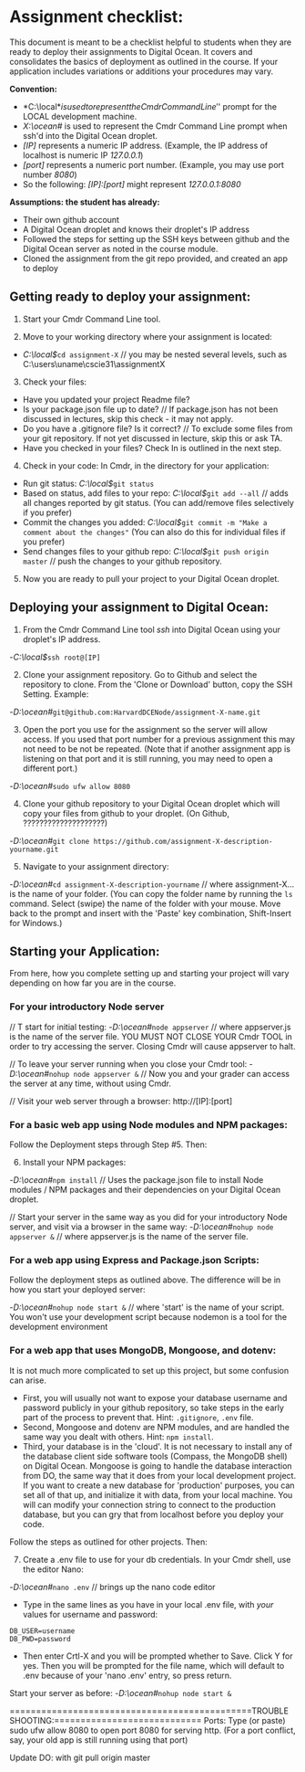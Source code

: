 # Assignment checklist:

This document is meant to be a checklist helpful to students when they are ready to deploy their assignments to Digital Ocean.
It covers and consolidates the basics of deployment as outlined in the course. If your application includes variations or additions 
your procedures may vary.

__Convention:__
  * *C:\local$* is used to represent the Cmdr Command Line '$' prompt for the LOCAL development machine.
  * *X:\ocean#* is used to represent the Cmdr Command Line prompt when ssh'd into the Digital Ocean droplet.
  * *[IP]* represents a numeric IP address. (Example, the IP address of localhost is numeric IP *127.0.0.1*)
  * *[port]* represents a numeric port number. (Example, you may use port number *8080*)
  * So the following: *[IP]:[port]* might represent *127.0.0.1:8080*

__Assumptions: the student has already:__
  - Their own github account
  - A Digital Ocean droplet and knows their droplet's IP address
  - Followed the steps for setting up the SSH keys between github and the Digital Ocean server as noted in the course module.
  - Cloned the assignment from the git repo provided, and created an app to deploy

## Getting ready to deploy your assignment:

1. Start your Cmdr Command Line tool.

2. Move to your working directory where your assignment is located:
  - *C:\local$*`cd assignment-X`      // you may be nested several levels, such as C:\users\uname\cscie31\assignmentX

3. Check your files:

  - Have you updated your project Readme file?
  - Is your package.json file up to date?           // If package.json has not been discussed in lectures, skip this check - it may not apply.
  - Do you have a .gitignore file? Is it correct?   // To exclude some files from your git repository. If not yet discussed in lecture, skip this or ask TA.
  - Have you checked in your files? Check In is outlined in the next step.

4. Check in your code:  In Cmdr, in the directory for your application:

- Run git status:                           *C:\local$*`git status`
- Based on status, add files to your repo:  *C:\local$*`git add --all` // adds all changes reported by git status. (You can add/remove files selectively if you prefer)
- Commit the changes you added:             *C:\local$*`git commit -m "Make a comment about the changes"` (You can also do this for individual files if you prefer)
- Send changes files to your github repo:   *C:\local$*`git push origin master` // push the changes to your github repository.

5. Now you are ready to pull your project to your Digital Ocean droplet.

## Deploying your assignment to Digital Ocean:

1. From the Cmdr Command Line tool *ssh* into Digital Ocean using your droplet's IP address.

-*C:\local$*`ssh root@[IP]`

2. Clone your assignment repository. Go to Github and select the repository to clone. From the 'Clone or Download' button, copy the SSH Setting. Example:

-*D:\ocean#*`git@github.com:HarvardDCENode/assignment-X-name.git`

3. Open the port you use for the assignment so the server will allow access. If you used that port number for a previous assignment this may not need to be not be repeated. (Note that if another assignment app is listening on that port and it is still running, you may need to open a different port.)

-*D:\ocean#*`sudo ufw allow 8080`

4. Clone your github repository to your Digital Ocean droplet which will copy your files from github to your droplet. (On Github, ????????????????????)

-*D:\ocean#*`git clone https://github.com/assignment-X-description-yourname.git`

5. Navigate to your assignment directory:

-*D:\ocean#*`cd assignment-X-description-yourname`  // where assignment-X... is the name of your folder.
(You can copy the folder name by running the `ls` command. Select (swipe) the name of the folder with your mouse. Move back to the prompt and insert with the 'Paste' key combination, Shift-Insert for Windows.)

## Starting your Application:

From here, how you complete setting up and starting your project will vary depending on how far you are in the course.

### For your introductory Node server 

// T start for initial testing:
-*D:\ocean#*`node appserver`  // where appserver.js is the name of the server file. YOU MUST NOT CLOSE YOUR Cmdr TOOL in order to try accessing the server. Closing Cmdr will cause appserver to halt.

// To leave your server running when you close your Cmdr tool:
-*D:\ocean#*`nohup node appserver &`    // Now you and your grader can access the server at any time, without using Cmdr.

// Visit your web server through a browser:
http://[IP]:[port]

### For a basic web app using Node modules and NPM packages:

Follow the Deployment steps through Step #5. Then:

6. Install your NPM packages:

-*D:\ocean#*`npm install`       // Uses the package.json file to install Node modules / NPM packages and their dependencies on your Digital Ocean droplet.

// Start your server in the same way as you did for your introductory Node server, and visit via a browser in the same way:
-*D:\ocean#*`nohup node appserver &` // where appserver.js is the name of the server file.


### For a web app using Express and Package.json Scripts:

Follow the deployment steps as outlined above. The difference will be in how you start your deployed server:

-*D:\ocean#*`nohup node start &` // where 'start' is the name of your script. You won't use your development script because nodemon is a tool for the development environment


### For a web app that uses MongoDB, Mongoose, and dotenv:

It is not much more complicated to set up this project, but some confusion can arise. 
- First, you will usually not want to expose your database username and password publicly in your github repository, so take steps in the early part of the process to prevent that. Hint: `.gitignore`, `.env` file. 
- Second, Mongoose and dotenv are NPM modules, and are handled the same way you dealt with others. Hint: `npm install`. 
- Third, your database is in the 'cloud'. It is not necessary to install any of the database client side software tools (Compass, the MongoDB shell) on Digital Ocean. Mongoose is going to handle the database interaction from DO, the same way that it does from your local development project. If you want to create a new database for 'production' purposes, you can set all of that up, and initialize it with data, from your local machine. You will can modify your connection string to connect to the production database, but you can gry that from localhost before you deploy your code.

Follow the steps as outlined for other projects. Then:

7. Create a .env file to use for your db credentials. In your Cmdr shell, use the editor Nano:

-*D:\ocean#*`nano .env` // brings up the nano code editor
 
- Type in the same lines as you have in your local .env file, with *your* values for username and password:
```
DB_USER=username
DB_PWD=password
```

- Then enter Crtl-X and you will be prompted whether to Save. Click Y for yes. Then you will be prompted for the file name, which will default to .env because of your 'nano .env' entry, so press return.

Start your server as before:
-*D:\ocean#*`nohup node start &`

==============================================TROUBLE SHOOTING:============================
Ports: Type (or paste) sudo ufw allow 8080 to open port 8080 for serving http.  (For a port conflict, say, your old app is still running using that port)

Update DO: with git pull origin master
